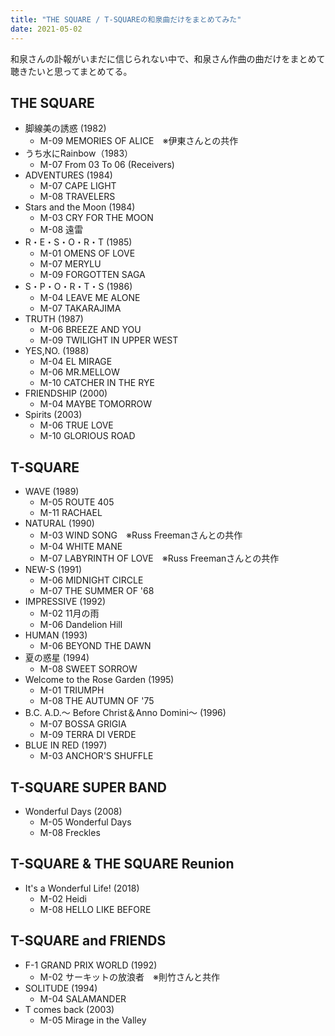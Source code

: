 ```yaml
---
title: "THE SQUARE / T-SQUAREの和泉曲だけをまとめてみた"
date: 2021-05-02
---
```


和泉さんの訃報がいまだに信じられない中で、和泉さん作曲の曲だけをまとめて聴きたいと思ってまとめてる。  

## THE SQUARE
- 脚線美の誘惑 (1982)
	- M-09 MEMORIES OF ALICE　※伊東さんとの共作
- うち水にRainbow（1983）
	- M-07 From 03 To 06 (Receivers) 
- ADVENTURES (1984)
	- M-07 CAPE LIGHT
	- M-08 TRAVELERS
- Stars and the Moon (1984)
	- M-03 CRY FOR THE MOON
	- M-08 遠雷
- R・E・S・O・R・T (1985)
	- M-01 OMENS OF LOVE
	- M-07 MERYLU
	- M-09 FORGOTTEN SAGA
- S・P・O・R・T・S (1986)
	- M-04 LEAVE ME ALONE
	- M-07 TAKARAJIMA
- TRUTH (1987)
	- M-06 BREEZE AND YOU
	- M-09 TWILIGHT IN UPPER WEST
- YES,NO. (1988)
	- M-04 EL MIRAGE
	- M-06 MR.MELLOW
	- M-10 CATCHER IN THE RYE
- FRIENDSHIP (2000)
	- M-04 MAYBE TOMORROW
- Spirits (2003)
	- M-06 TRUE LOVE
	- M-10 GLORIOUS ROAD
	

## T-SQUARE
- WAVE (1989)
	- M-05 ROUTE 405
	- M-11 RACHAEL
- NATURAL (1990)
	- M-03 WIND SONG　※Russ Freemanさんとの共作
	- M-04 WHITE MANE
	- M-07 LABYRINTH OF LOVE　※Russ Freemanさんとの共作
- NEW-S (1991)
	- M-06 MIDNIGHT CIRCLE
	- M-07 THE SUMMER OF '68
- IMPRESSIVE (1992)
	- M-02 11月の雨
	- M-06 Dandelion Hill
- HUMAN (1993)
	- M-06 BEYOND THE DAWN 
- 夏の惑星 (1994)
	- M-08 SWEET SORROW
- Welcome to the Rose Garden (1995)
	- M-01 TRIUMPH
	- M-08 THE AUTUMN OF '75
- B.C. A.D.〜 Before Christ＆Anno Domini〜 (1996)
	- M-07 BOSSA GRIGIA
	- M-09 TERRA DI VERDE
- BLUE IN RED (1997)
	- M-03 ANCHOR'S SHUFFLE 

## T-SQUARE SUPER BAND
- Wonderful Days (2008)
	- M-05 Wonderful Days
	- M-08 Freckles

## T-SQUARE & THE SQUARE Reunion
- It's a Wonderful Life! (2018)
	- M-02 Heidi
	- M-08 HELLO LIKE BEFORE

## T-SQUARE and FRIENDS
- F-1 GRAND PRIX WORLD (1992)
	- M-02 サーキットの放浪者　※則竹さんと共作
- SOLITUDE (1994)
	- M-04 SALAMANDER
- T comes back (2003)
	- M-05 Mirage in the Valley
